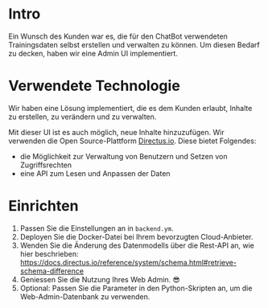 # Intro
Ein Wunsch des Kunden war es, die für den ChatBot verwendeten Trainingsdaten selbst erstellen und verwalten zu können. Um diesen Bedarf zu decken, haben wir eine Admin UI implementiert. 


# Verwendete Technologie  

Wir haben eine Lösung implementiert, die es dem Kunden erlaubt, Inhalte zu erstellen, zu verändern und zu verwalten.

Mit dieser UI ist es auch möglich, neue Inhalte hinzuzufügen. Wir verwenden die Open Source-Plattform [Directus.io](https://directus.io). Diese bietet Folgendes:
- die Möglichkeit zur Verwaltung von Benutzern und Setzen von Zugriffsrechten
- eine API zum Lesen und Anpassen der Daten 

# Einrichten
1) Passen Sie die Einstellungen an in `backend.ym`.
2) Deployen Sie die Docker-Datei bei Ihrem bevorzugten Cloud-Anbieter.
3) Wenden Sie die Änderung des Datenmodells über die Rest-API an, wie hier beschrieben: https://docs.directus.io/reference/system/schema.html#retrieve-schema-difference
4) Geniessen Sie die Nutzung Ihres Web Admin. 😎
5) Optional: Passen Sie die Parameter in den Python-Skripten an, um die Web-Admin-Datenbank zu verwenden.



